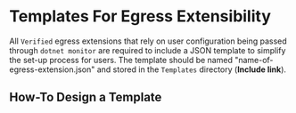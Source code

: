# Templates For Egress Extensibility

All `Verified` egress extensions that rely on user configuration being passed through `dotnet monitor` are required to include a JSON template to simplify the set-up process for users. The template should be named "name-of-egress-extension.json" and stored in the `Templates` directory (**Include link**).

## How-To Design a Template


